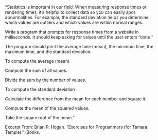 “Statistics is important in our field. When measuring response times or rendering times, it’s helpful to collect data so you can easily spot abnormalities. For example, the standard deviation helps you determine which values are outliers and which values are within normal ranges.

Write a program that prompts for response times from a website in milliseconds. It should keep asking for values until the user enters “done.”

The program should print the average time (mean), the minimum time, the maximum time, and the standard deviation.

To compute the average (mean)

Compute the sum of all values.

Divide the sum by the number of values.

To compute the standard deviation

Calculate the difference from the mean for each number and square it.

Compute the mean of the squared values.

Take the square root of the mean.”

Excerpt From: Brian P. Hogan. “Exercises for Programmers (for Tamara Temple).” iBooks. 